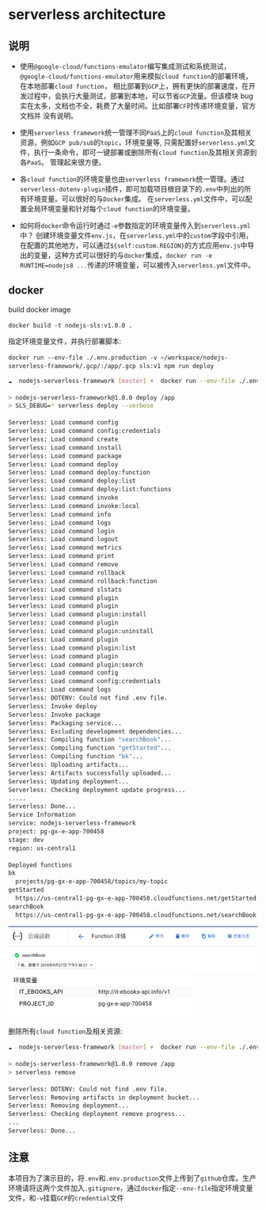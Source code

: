 # serverless architecture

## 说明

- 使用`@google-cloud/functions-emulator`编写集成测试和系统测试，`@google-cloud/functions-emulator`用来模拟`cloud function`的部署环境，在本地部署`cloud function`，
  相比部署到`GCP`上，拥有更快的部署速度，在开发过程中，会执行大量测试，部署到本地，可以节省`GCP`流量。但该模块 bug 实在太多，文档也不全，耗费了大量时间。比如部署`CF`时传递环境变量，官方文档并
  没有说明。

- 使用`serverless framework`统一管理不同`PaaS`上的`cloud function`及其相关资源，例如`GCP pub/sub`的`topic`，环境变量等, 只需配置好`serverless.yml`文件，执行一条命令，即可一键部署或删除所有`cloud function`及其相关资源到各`PaaS`。
  管理起来很方便。

- 各`cloud function`的环境变量也由`serverless framework`统一管理。通过`serverless-dotenv-plugin`插件，即可加载项目根目录下的`.env`中列出的所有环境变量。可以很好的与`Docker`集成。
  在`serverless.yml`文件中，可以配置全局环境变量和针对每个`cloud function`的环境变量。

- 如何将`docker`命令运行时通过`-e`参数指定的环境变量传入到`serverless.yml`中？
  创建环境变量文件`env.js`，在`serverless.yml`中的`custom`字段中引用，在配置的其他地方，可以通过`${self:custom.REGION}`的方式应用`env.js`中导出的变量，这种方式可以很好的与`docker`集成，`docker run -e RUNTIME=nodejs8 ...`传递的环境变量，可以被传入`serverless.yml`文件中。

## docker

build docker image

`docker build -t nodejs-sls:v1.0.0 .`

指定环境变量文件，并执行部署脚本:

`docker run --env-file ./.env.production -v ~/workspace/nodejs-serverless-framework/.gcp/:/app/.gcp sls:v1 npm run deploy`

```bash
☁  nodejs-serverless-framework [master] ⚡  docker run --env-file ./.env.production -v ~/workspace/nodejs-serverless-framework/.gcp/:/app/.gcp sls:v1 npm run deploy

> nodejs-serverless-framework@1.0.0 deploy /app
> SLS_DEBUG=* serverless deploy --verbose

Serverless: Load command config
Serverless: Load command config:credentials
Serverless: Load command create
Serverless: Load command install
Serverless: Load command package
Serverless: Load command deploy
Serverless: Load command deploy:function
Serverless: Load command deploy:list
Serverless: Load command deploy:list:functions
Serverless: Load command invoke
Serverless: Load command invoke:local
Serverless: Load command info
Serverless: Load command logs
Serverless: Load command login
Serverless: Load command logout
Serverless: Load command metrics
Serverless: Load command print
Serverless: Load command remove
Serverless: Load command rollback
Serverless: Load command rollback:function
Serverless: Load command slstats
Serverless: Load command plugin
Serverless: Load command plugin
Serverless: Load command plugin:install
Serverless: Load command plugin
Serverless: Load command plugin:uninstall
Serverless: Load command plugin
Serverless: Load command plugin:list
Serverless: Load command plugin
Serverless: Load command plugin:search
Serverless: Load command config
Serverless: Load command config:credentials
Serverless: Load command logs
Serverless: DOTENV: Could not find .env file.
Serverless: Invoke deploy
Serverless: Invoke package
Serverless: Packaging service...
Serverless: Excluding development dependencies...
Serverless: Compiling function "searchBook"...
Serverless: Compiling function "getStarted"...
Serverless: Compiling function "bk"...
Serverless: Uploading artifacts...
Serverless: Artifacts successfully uploaded...
Serverless: Updating deployment...
Serverless: Checking deployment update progress...
.....
Serverless: Done...
Service Information
service: nodejs-serverless-framework
project: pg-gx-e-app-700458
stage: dev
region: us-central1

Deployed functions
bk
  projects/pg-gx-e-app-700458/topics/my-topic
getStarted
  https://us-central1-pg-gx-e-app-700458.cloudfunctions.net/getStarted
searchBook
  https://us-central1-pg-gx-e-app-700458.cloudfunctions.net/searchBook
```

![function-detail](./docs/function-detail.png)
![env-vars](./docs/env-vars.png)

删除所有`cloud function`及相关资源:

```bash
☁  nodejs-serverless-framework [master] ⚡  docker run --env-file ./.env.production -v ~/workspace/nodejs-serverless-framework/.gcp/:/app/.gcp sls:v2 npm run remove

> nodejs-serverless-framework@1.0.0 remove /app
> serverless remove

Serverless: DOTENV: Could not find .env file.
Serverless: Removing artifacts in deployment bucket...
Serverless: Removing deployment...
Serverless: Checking deployment remove progress...
...
Serverless: Done...
```

## 注意

本项目为了演示目的，将`.env`和`.env.production`文件上传到了`github`仓库。生产环境请将这两个文件加入`.gitignore`，通过`docker`指定`--env-file`指定环境变量文件，和`-v`挂载`GCP`的`credential`文件
